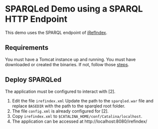 # SPARQLed Demo using a SPARQL HTTP Endpoint

This demo uses the SPARQL endpoint of [iRefIndex](http://download.bio2rdf.org/release/2/irefindex/irefindex.html).

## Requirements

You must have a Tomcat instance up and running.
You must have downloaded or created the binaries. If not, follow those [steps](https://github.com/sindice/sparqled/wiki/Getting-Binaries).

## Deploy SPARQLed

The application must be configured to interact with [2].

1. Edit the file `irefindex.xml`
Update the path to the `sparqled.war` file and replace `BASEDIR` with the path to the sparqled root folder.
2. The file `config.xml` is already configured for [2].
3. Copy `irefindex.xml` to `$CATALINA_HOME/conf/Catalina/localhost`.
4. The application can be accessed at http://localhost:8080/irefindex/

